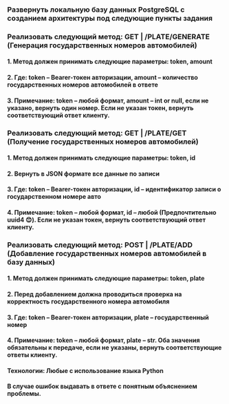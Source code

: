 
### Развернуть локальную базу данных PostgreSQL с созданием архитектуры под следующие пункты задания

### Реализовать следующий метод: GET | /PLATE/GENERATE (Генерация государственных номеров автомобилей)

#### 1. Метод должен принимать следующие параметры: token, amount
#### 2. Где: token – Bearer-токен авторизации, amount – количество государственных номеров автомобилей в ответе
#### 3. Примечание: token – любой формат, amount – int or null, если не указано, вернуть один номер. Если не указан токен, вернуть соответствующий ответ клиенту.
### Реализовать следующий метод: GET | /PLATE/GET (Получение государственных номеров автомобилей)
#### 1. Метод должен принимать следующие параметры: token, id
#### 2. Вернуть в JSON формате все данные по записи
#### 3. Где: token – Bearer-токен авторизации, id – идентификатор записи о государственном номере авто
#### 4. Примечание: token – любой формат, id – любой (Предпочтительно uuid4 😊). Если не указан токен, вернуть соответствующий ответ клиенту.

### Реализовать следующий метод: POST | /PLATE/ADD (Добавление государственных номеров автомобилей в базу данных)
#### 1. Метод должен принимать следующие параметры: token, plate
#### 2. Перед добавлением должна проводиться проверка на корректность государственного номера автомобиля
#### 3. Где: token – Bearer-токен авторизации, plate – государственный номер
#### 4. Примечание: token – любой формат, plate – str. Оба значения обязательны к передаче, если не указаны, вернуть соответствующие ответы клиенту.
#### Технологии: Любые с использование языка Python
#### В случае ошибок выдавать в ответе с понятным объяснением проблемы.
